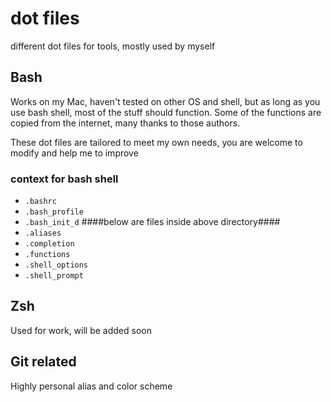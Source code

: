 # dot files
different dot files for tools, mostly used by myself

## Bash
Works on my Mac, haven't tested on other OS and shell, but as long as you use bash shell, most of the stuff should function.
Some of the functions are copied from the internet, many thanks to those authors.

These dot files are tailored to meet my own needs, you are welcome to modify and help me to improve

### context for bash shell
* `.bashrc`
* `.bash_profile`
* `.bash_init_d`
####below are files inside above directory####
* `.aliases`
* `.completion`
* `.functions`
* `.shell_options`
* `.shell_prompt`


## Zsh
Used for work, will be added soon

## Git related
Highly personal alias and color scheme
